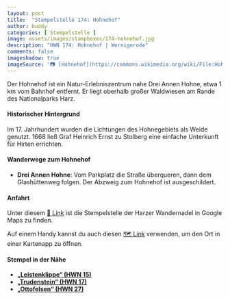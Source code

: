 ```yaml
---
layout: post
title:  "Stempelstelle 174: Hohnehof"
author: buddy
categories: [ Stempelstelle ]
image: assets/images/stampboxes/174-hohnehof.jpg
description: "HWN 174: Hohnehof | Wernigerode"
comments: false
imageshadow: true
imageSource: '📷 [Hohnehof](https://commons.wikimedia.org/wiki/File:Hohnehof.jpg) von <a href="//commons.wikimedia.org/wiki/User:B.Thomas95" title="User:B.Thomas95">Thomas Binder</a> unter Lizenz [CC BY-SA 4.0](https://creativecommons.org/licenses/by-sa/4.0)'
---
```


Der Hohnehof ist ein Natur-Erlebniszentrum nahe Drei Annen Hohne, etwa 1 km vom Bahnhof entfernt. Er liegt oberhalb großer Waldwiesen am Rande des Nationalparks Harz. 

#### Historischer Hintergrund

Im 17. Jahrhundert wurden die Lichtungen des Hohnegebiets als Weide genutzt. 1668 ließ Graf Heinrich Ernst zu Stolberg eine einfache Unterkunft für Hirten errichten. 

#### Wanderwege zum Hohnehof

- **Drei Annen Hohne**: Vom Parkplatz die Straße überqueren, dann dem Glashüttenweg folgen. Der Abzweig zum Hohnehof ist ausgeschildert. 

#### Anfahrt

Unter diesem [📍 Link](https://www.google.com/maps/dir/?api=1&origin=&destination=51.77536%2C%2010.7192) ist die Stempelstelle der Harzer Wandernadel in Google Maps zu finden.

<div class="android-only">
  Auf einem Handy kannst du auch diesen 
  <a href="geo:51.77536,10.7192">🗺️ Link</a> 
  verwenden, um den Ort in einer Kartenapp zu öffnen.
  <p></p>
</div>

#### Stempel in der Nähe

- [**„Leistenklippe“ (HWN 15)**](/stempelstelle-015-leistenklippe)
- [**„Trudenstein“ (HWN 17)**](/stempelstelle-017-trudenstein)
- [**„Ottofelsen“ (HWN 27)**](/stempelstelle-027-ottofelsen)

